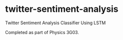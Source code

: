 # twitter-sentiment-analysis
Twitter Sentiment Analysis Classifier Using LSTM

Completed as part of Physics 3G03.
